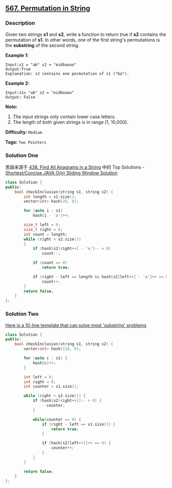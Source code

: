## [567. Permutation in String](https://leetcode.com/problems/permutation-in-string/description/)

### Description

Given two strings **s1** and **s2**, write a function to return true if **s2** contains the permutation of **s1**. In other words, one of the first string's permutations is the **substring** of the second string.

**Example 1:**

```
Input:s1 = "ab" s2 = "eidbaooo"
Output:True
Explanation: s2 contains one permutation of s1 ("ba").

```

**Example 2:**

```
Input:s1= "ab" s2 = "eidboaoo"
Output: False

```

**Note:**

1. The input strings only contain lower case letters.
2. The length of both given strings is in range [1, 10,000].

**Difficulty:** `Medium`

**Tags:** `Two Pointers`

### Solution One

思路来源于 [438. Find All Anagrams in a String](https://leetcode.com/problems/find-all-anagrams-in-a-string/description/) 中的 Top Solutions - [Shortest/Concise JAVA O(n) Sliding Window Solution](https://discuss.leetcode.com/topic/64434/shortest-concise-java-o-n-sliding-window-solution)

```c++
class Solution {
public:
    bool checkInclusion(string s1, string s2) {
        int length = s1.size();
        vector<int> hash(26, 0);

        for (auto i : s1)
            hash[i - 'a']++;

        size_t left = 0;
        size_t right = 0;
        int count = length;
        while (right < s2.size())
        {
            if (hash[s2[right++] - 'a']-- > 0)
                count--;

            if (count == 0)
                return true;

            if (right - left == length && hash[s2[left++] - 'a']++ >= 0)
                count++;
        }
        return false;
    }
};
```

### Solution Two

[Here is a 10-line template that can solve most 'substring' problems](https://discuss.leetcode.com/topic/30941/here-is-a-10-line-template-that-can-solve-most-substring-problems/2)

```c++
class Solution {
public:
    bool checkInclusion(string s1, string s2) {
        vector<int> hash(128, 0);

        for (auto c : s1) {
            hash[c]++;
        }

        int left = 0;
        int right = 0;
        int counter = s1.size();

        while (right < s2.size()) {
            if (hash[s2[right++]]-- > 0) {
                --counter;
            }

            while(counter == 0) {
                if (right - left == s1.size()) {
                    return true;
                }

                if (hash[s2[left++]]++ == 0) {
                    counter++;
                }
            }
        }

        return false;
    }
};
```
